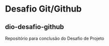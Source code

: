 Desafio Git/Github
==================

## dio-desafio-github
Repositório para conclusão do Desafio de Projeto
